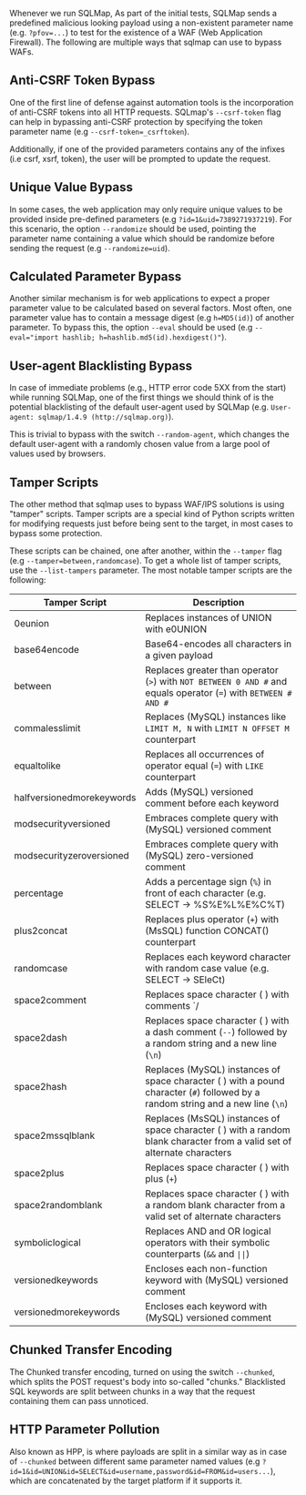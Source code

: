 Whenever we run SQLMap, As part of the initial tests, SQLMap sends a predefined malicious looking payload using a non-existent parameter name (e.g. `?pfov=...`) to test for the existence of a WAF (Web Application Firewall). The following are multiple ways that sqlmap can use to bypass WAFs.
## Anti-CSRF Token Bypass
One of the first line of defense against automation tools is the incorporation of anti-CSRF tokens into all HTTP requests. SQLmap's `--csrf-token` flag can help in bypassing anti-CSRF protection by specifying the token parameter name (e.g `--csrf-token=_csrftoken`).

Additionally, if one of the provided parameters contains any of the infixes (i.e csrf, xsrf, token), the user will be prompted to update the request.
## Unique Value Bypass
In some cases, the web application may only require unique values to be provided inside pre-defined parameters (e.g `?id=1&uid=7389271937219`). For this scenario, the option `--randomize` should be used, pointing the parameter name containing a value which should be randomize before sending the request (e.g `--randomize=uid`).
## Calculated Parameter Bypass
Another similar mechanism is for web applications to expect a proper parameter value to be calculated based on several factors. Most often, one parameter value has to contain a message digest (e.g `h=MD5(id)`) of another parameter. To bypass this, the option `--eval` should be used (e.g `--eval="import hashlib; h=hashlib.md5(id).hexdigest()"`).
## User-agent Blacklisting Bypass
In case of immediate problems (e.g., HTTP error code 5XX from the start) while running SQLMap, one of the first things we should think of is the potential blacklisting of the default user-agent used by SQLMap (e.g. `User-agent: sqlmap/1.4.9 (http://sqlmap.org)`).

This is trivial to bypass with the switch `--random-agent`, which changes the default user-agent with a randomly chosen value from a large pool of values used by browsers.
## Tamper Scripts
The other method that sqlmap uses to bypass WAF/IPS solutions is using "tamper" scripts. Tamper scripts are a special kind of Python scripts written for modifying requests just before being sent to the target, in most cases to bypass some protection.

These scripts can be chained, one after another, within the `--tamper` flag (e.g `--tamper=between,randomcase`). To get a whole list of tamper scripts, use the `--list-tampers` parameter. The most notable tamper scripts are the following:

| Tamper Script             | Description                                                                                                                      |
| ------------------------- | -------------------------------------------------------------------------------------------------------------------------------- |
| 0eunion                   | Replaces instances of UNION with e0UNION                                                                                         |
| base64encode              | Base64-encodes all characters in a given payload                                                                                 |
| between                   | Replaces greater than operator (`>`) with `NOT BETWEEN 0 AND #` and equals operator (`=`) with `BETWEEN # AND #`                 |
| commalesslimit            | Replaces (MySQL) instances like `LIMIT M, N` with `LIMIT N OFFSET M` counterpart                                                 |
| equaltolike               | Replaces all occurrences of operator equal (`=`) with `LIKE` counterpart                                                         |
| halfversionedmorekeywords | Adds (MySQL) versioned comment before each keyword                                                                               |
| modsecurityversioned      | Embraces complete query with (MySQL) versioned comment                                                                           |
| modsecurityzeroversioned  | Embraces complete query with (MySQL) zero-versioned comment                                                                      |
| percentage                | Adds a percentage sign (`%`) in front of each character (e.g. SELECT -> %S%E%L%E%C%T)                                            |
| plus2concat               | Replaces plus operator (`+`) with (MsSQL) function CONCAT() counterpart                                                          |
| randomcase                | Replaces each keyword character with random case value (e.g. SELECT -> SEleCt)                                                   |
| space2comment             | Replaces space character ( ) with comments `/                                                                                    |
| space2dash                | Replaces space character ( ) with a dash comment (`--`) followed by a random string and a new line (`\n`)                        |
| space2hash                | Replaces (MySQL) instances of space character ( ) with a pound character (`#`) followed by a random string and a new line (`\n`) |
| space2mssqlblank          | Replaces (MsSQL) instances of space character ( ) with a random blank character from a valid set of alternate characters         |
| space2plus                | Replaces space character ( ) with plus (`+`)                                                                                     |
| space2randomblank         | Replaces space character ( ) with a random blank character from a valid set of alternate characters                              |
| symboliclogical           | Replaces AND and OR logical operators with their symbolic counterparts (`&&` and `\|\|`)                                         |
| versionedkeywords         | Encloses each non-function keyword with (MySQL) versioned comment                                                                |
| versionedmorekeywords     | Encloses each keyword with (MySQL) versioned comment                                                                             |
## Chunked Transfer Encoding
The Chunked transfer encoding, turned on using the switch `--chunked`, which splits the POST request's body into so-called "chunks." Blacklisted SQL keywords are split between chunks in a way that the request containing them can pass unnoticed.
## HTTP Parameter Pollution
Also known as HPP, is where payloads are split in a similar way as in case of `--chunked` between different same parameter named values (e.g `?id=1&id=UNION&id=SELECT&id=username,password&id=FROM&id=users...`), which are concatenated by the target platform if it supports it.